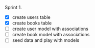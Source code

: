 Sprint 1.
- [x] create users table
- [x] create books table
- [ ] create user model with associations
- [ ] create book model with associations
- [ ] seed data and play with models
